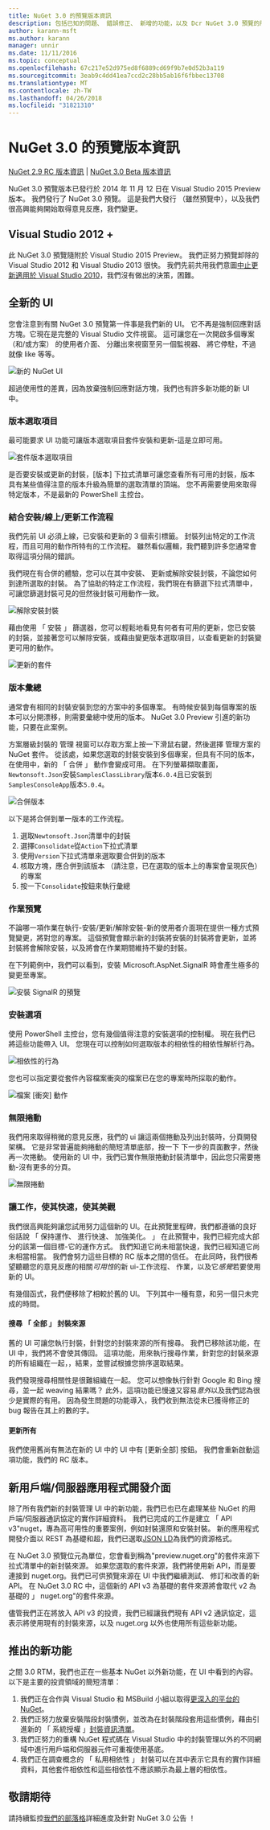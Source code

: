 ```yaml
---
title: NuGet 3.0 的預覽版本資訊
description: 包括已知的問題、 錯誤修正、 新增的功能，以及 Dcr NuGet 3.0 預覽的版本資訊。
author: karann-msft
ms.author: karann
manager: unnir
ms.date: 11/11/2016
ms.topic: conceptual
ms.openlocfilehash: 67c217e52d975ed8f6889cd69f9b7e0d52b3a119
ms.sourcegitcommit: 3eab9c4dd41ea7ccd2c28bb5ab16f6fbbec13708
ms.translationtype: MT
ms.contentlocale: zh-TW
ms.lasthandoff: 04/26/2018
ms.locfileid: "31821310"
---
```

# <a name="nuget-30-preview-release-notes"></a>NuGet 3.0 的預覽版本資訊

[NuGet 2.9 RC 版本資訊](../release-notes/nuget-2.9-rc.md) | [NuGet 3.0 Beta 版本資訊](../release-notes/nuget-3.0-beta.md)

NuGet 3.0 預覽版本已發行於 2014 年 11 月 12 日在 Visual Studio 2015 Preview 版本。 我們發行了 NuGet 3.0 預覽。 這是我們大發行 （雖然預覽中），以及我們很高興能夠開始取得意見反應，我們變更。

## <a name="visual-studio-2012"></a>Visual Studio 2012 +

此 NuGet 3.0 預覽隨附於 Visual Studio 2015 Preview。 我們正努力預覽卸除的 Visual Studio 2012 和 Visual Studio 2013 很快。 我們先前共用我們意圖[中止更新適用於 Visual Studio 2010](http://blog.nuget.org/20141002/visual-studio-2010.html)，我們沒有做出的決策，困難。

## <a name="brand-new-ui"></a>全新的 UI

您會注意到有關 NuGet 3.0 預覽第一件事是我們新的 UI。 它不再是強制回應對話方塊。它現在是完整的 Visual Studio 文件視窗。 這可讓您在一次開啟多個專案 （和/或方案） 的使用者介面、 分離出來視窗至另一個監視器、 將它停駐，不過就像 like 等等。

![新的 NuGet UI](./media/NuGet-3.0-Preview/new-ui.png)

超過使用性的差異，因為放棄強制回應對話方塊，我們也有許多新功能的新 UI 中。

### <a name="version-selection"></a>版本選取項目

最可能要求 UI 功能可讓版本選取項目套件安裝和更新-這是立即可用。

![套件版本選取項目](./media/NuGet-3.0-Preview/version-selection.png)

是否要安裝或更新的封裝，[版本] 下拉式清單可讓您查看所有可用的封裝，版本具有某些值得注意的版本升級為簡單的選取清單的頂端。 您不再需要使用來取得特定版本，不是最新的 PowerShell 主控台。

### <a name="combined-installedonlineupdates-workflows"></a>結合安裝/線上/更新工作流程

我們先前 UI 必須上線，已安裝和更新的 3 個索引標籤。 封裝列出特定的工作流程，而且可用的動作所特有的工作流程。 雖然看似邏輯，我們聽到許多您通常會取得這項分隔的錯誤。

我們現在有合併的體驗，您可以在其中安裝、 更新或解除安裝封裝，不論您如何到達所選取的封裝。 為了協助的特定工作流程，我們現在有篩選下拉式清單中，可讓您篩選封裝可見的但然後封裝可用動作一致。

![解除安裝封裝](./media/NuGet-3.0-Preview/uninstall-package.png)

藉由使用 「 安裝 」 篩選器，您可以輕鬆地看見有何者有可用的更新，您已安裝的封裝，並接著您可以解除安裝，或藉由變更版本選取項目，以查看更新的封裝變更可用的動作。

![更新的套件](./media/NuGet-3.0-Preview/update-package.png)

### <a name="version-consolidation"></a>版本彙總

通常會有相同的封裝安裝到您的方案中的多個專案。 有時候安裝到每個專案的版本可以分開漂移，則需要彙總中使用的版本。 NuGet 3.0 Preview 引進的新功能，只要在此案例。

方案層級封裝的 管理 視窗可以存取方案上按一下滑鼠右鍵，然後選擇 管理方案的 NuGet 套件。 從該處，如果您選取的封裝安裝到多個專案，但具有不同的版本，在使用中，新的 「 合併 」 動作會變成可用。 在下列螢幕擷取畫面，`Newtonsoft.Json`安裝`SamplesClassLibrary`版本`6.0.4`且已安裝到`SamplesConsoleApp`版本`5.0.4`。

![合併版本](./media/NuGet-3.0-Preview/consolidate.png)

以下是將合併到單一版本的工作流程。

1. 選取`Newtonsoft.Json`清單中的封裝
1. 選擇`Consolidate`從`Action`下拉式清單
1. 使用`Version`下拉式清單來選取要合併到的版本
1. 核取方塊，應合併到該版本 （請注意，已在選取的版本上的專案會呈現灰色） 的專案
1. 按一下`Consolidate`按鈕來執行彙總

### <a name="operation-previews"></a>作業預覽

不論哪一項作業在執行-安裝/更新/解除安裝-新的使用者介面現在提供一種方式預覽變更，將對您的專案。 這個預覽會顯示新的封裝將安裝的封裝將會更新，並將封裝將會解除安裝，以及將會在作業期間維持不變的封裝。

在下列範例中，我們可以看到，安裝 Microsoft.AspNet.SignalR 時會產生極多的變更至專案。

![安裝 SignalR 的預覽](./media/NuGet-3.0-Preview/preview.png)

### <a name="installation-options"></a>安裝選項

使用 PowerShell 主控台，您有幾個值得注意的安裝選項的控制權。 現在我們已將這些功能帶入 UI。 您現在可以控制如何選取版本的相依性的相依性解析行為。

![相依性的行為](./media/NuGet-3.0-Preview/dependency-behavior.png)

您也可以指定要從套件內容檔案衝突的檔案已在您的專案時所採取的動作。

![檔案 [衝突] 動作](./media/NuGet-3.0-Preview/file-conflict-action.png)

### <a name="infinite-scrolling"></a>無限捲動

我們用來取得稍微的意見反應，我們的 ui 讓這兩個捲動及列出封裝時，分頁開發架構。 它是非常普遍能夠捲動的簡短清單底部，按一下 下一步的頁面數字，然後再一次捲動。 使用新的 UI 中，我們已實作無限捲動封裝清單中，因此您只需要捲動-沒有更多的分頁。

![無限捲動](./media/NuGet-3.0-Preview/infinite-scrolling.png)

### <a name="make-it-work-make-it-fast-make-it-pretty"></a>讓工作，使其快速，使其美觀

我們很高興能夠讓您試用努力這個新的 UI。在此預覽里程碑，我們都遵循的良好俗話說 「 保持運作、 進行快速、 加強美化。 」 在此預覽中，我們已經完成大部分的該第一個目標-它的運作方式。 我們知道它尚未相當快速，我們已經知道它尚未相當相當。 我們會努力這些目標的 RC 版本之間的信任。 在此同時，我們很希望聽聽您的意見反應的相關*可用性*的新 ui-工作流程、 作業，以及它*感覺*若要使用新的 UI。

有幾個函式，我們便移除了相較於舊的 UI。 下列其中一種有意，和另一個只未完成的時間。

#### <a name="searching-all-package-sources"></a>搜尋 「 全部 」 封裝來源

舊的 UI 可讓您執行封裝，針對您的封裝來源的所有搜尋。 我們已移除該功能，在 UI 中，我們將不會使其傳回。 這項功能，用來執行搜尋作業，針對您的封裝來源的所有組織在一起，，結果，並嘗試根據您排序選取結果。

我們發現搜尋相關性是很難組織在一起。 您可以想像執行針對 Google 和 Bing 搜尋，並一起 weaving 結果嗎？ 此外，這項功能已慢速又容易*意外*以及我們認為很少是實際的有用。 因為發生問題的功能導入，我們收到無法從未已獲得修正的 bug 報告在其上的數的字。

#### <a name="update-all"></a>更新所有

我們使用舊尚有無法在新的 UI 中的 UI 中有 [更新全部] 按鈕。 我們會重新啟動這項功能，我們的 RC 版本。

## <a name="new-clientserver-api"></a>新用戶端/伺服器應用程式開發介面

除了所有我們新的封裝管理 UI 中的新功能，我們已也已在處理某些 NuGet 的用戶端/伺服器通訊協定的實作詳細資料。 我們已完成的工作是建立 「 API v3"nuget，專為高可用性的重要案例，例如封裝還原和安裝封裝。 新的應用程式開發介面以 REST 為基礎和超，我們已選取[JSON LD](http://json-ld.org)為我們的資源格式。

在 NuGet 3.0 預覽位元為單位，您會看到稱為"preview.nuget.org"的套件來源下拉式清單中的新封裝來源。 如果您選取的套件來源，我們將使用新 API，而是要連接到 nuget.org。我們已可供預覽來源在 UI 中我們繼續測試、 修訂和改善的新 API。 在 NuGet 3.0 RC 中，這個新的 API v3 為基礎的套件來源將會取代 v2 為基礎的 」 nuget.org"的套件來源。

儘管我們正在將放入 API v3 的投資，我們已經讓我們現有 API v2 通訊協定，這表示將使用現有的封裝來源，以及 nuget.org 以外也使用所有這些新功能。

## <a name="new-features-coming"></a>推出的新功能

之間 3.0 RTM，我們也正在一些基本 NuGet 以外新功能，在 UI 中看到的內容。 以下是主要的投資領域的簡短清單：

1. 我們正在合作與 Visual Studio 和 MSBuild 小組以取得[更深入的平台的 NuGet](http://blog.nuget.org/20141014/in-the-platform.html)。
1. 我們正努力放棄安裝階段封裝慣例，並改為在封裝階段套用這些慣例，藉由引進新的 「 系統授權 」[封裝資訊清單](http://blog.nuget.org/20141023/package-manifests.html)。
1. 我們正努力的重構 NuGet 程式碼在 Visual Studio 中的封裝管理以外的不同網域中進行用戶端和伺服器元件可重複使用基底。
1. 我們正在調查概念的 「 私用相依性 」 封裝可以在其中表示它具有的實作詳細資料，其他套件相依性和這些相依性不應該顯示為最上層的相依性。

## <a name="stay-tuned"></a>敬請期待

請持續監控[我們的部落格](http://blog.nuget.org)詳細進度及針對 NuGet 3.0 公告 ！